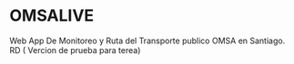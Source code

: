 # OMSALIVE
Web App De Monitoreo y Ruta del Transporte publico OMSA en Santiago. RD ( Vercion de prueba para terea)
